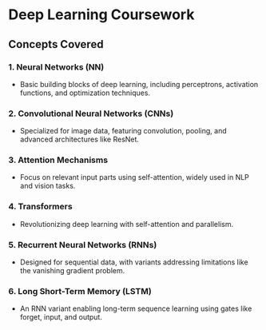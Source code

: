 # Deep Learning Coursework

## Concepts Covered

### 1. Neural Networks (NN)
- Basic building blocks of deep learning, including perceptrons, activation functions, and optimization techniques.

### 2. Convolutional Neural Networks (CNNs)
- Specialized for image data, featuring convolution, pooling, and advanced architectures like ResNet.

### 3. Attention Mechanisms
- Focus on relevant input parts using self-attention, widely used in NLP and vision tasks.

### 4. Transformers
- Revolutionizing deep learning with self-attention and parallelism.

### 5. Recurrent Neural Networks (RNNs)
- Designed for sequential data, with variants addressing limitations like the vanishing gradient problem.

### 6. Long Short-Term Memory (LSTM)
- An RNN variant enabling long-term sequence learning using gates like forget, input, and output.
